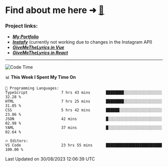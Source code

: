 # Find about me here ➜ [🧑](https://pauabella.dev)

### Project links:
- ***[My Portfolio](https://pauabella.dev)***
- ***[Instafy](https://instafy.me)*** (currently not working due to changes in the Instagram API)
- ***[GiveMeTheLyrics in Vue](https://lyrics.pauabella.dev)***
- ***[GiveMeTheLyrics in React](https://pauabella.dev/GiveMeTheLyrics)***

---
<!--START_SECTION:waka-->
![Code Time](http://img.shields.io/badge/Code%20Time-2%2C402%20hrs%205%20mins-blue)

📊 **This Week I Spent My Time On** 

```text
💬 Programming Languages: 
TypeScript               7 hrs 43 mins       ████████░░░░░░░░░░░░░░░░░   32.28 % 
HTML                     7 hrs 25 mins       ████████░░░░░░░░░░░░░░░░░   31.05 % 
CSS                      5 hrs 42 mins       ██████░░░░░░░░░░░░░░░░░░░   23.86 % 
JSON                     42 mins             █░░░░░░░░░░░░░░░░░░░░░░░░   02.98 % 
YAML                     37 mins             █░░░░░░░░░░░░░░░░░░░░░░░░   02.64 % 

🔥 Editors: 
VS Code                  23 hrs 55 mins      █████████████████████████   100.00 % 
```


 Last Updated on 30/08/2023 12:06:39 UTC
<!--END_SECTION:waka-->
